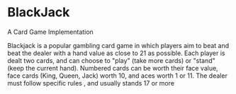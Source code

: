 # BlackJack
A Card Game Implementation

Blackjack is a popular gambling card game in which players aim to beat and beat the dealer with a hand value as close to 21 as possible. Each player is dealt two cards, and can choose to "play" (take more cards) or "stand" (keep the current hand). Numbered cards can be worth their face value, face cards (King, Queen, Jack) worth 10, and aces worth 1 or 11. The dealer must follow specific rules , and usually stands 17 or more
